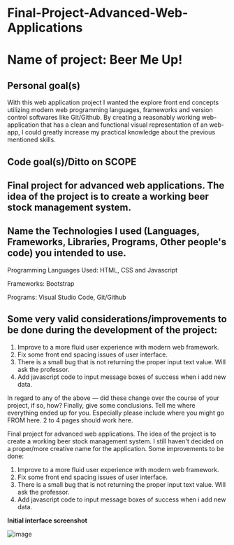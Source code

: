 # Final-Project-Advanced-Web-Applications

<h1>Name of project: Beer Me Up!</h1> 

<h2> Personal goal(s) </h2>
  
With this web application project I wanted the explore front end concepts utilizing modern web programming languages, frameworks and version control softwares like Git/Github. By creating a reasonably working web-application that has a clean and functional visual representation of an web-app, I could greatly increase my practical knowledge about the previous mentioned skills. 

<h2>Code goal(s)/Ditto on SCOPE<h2>

<p>Final project for advanced web applications. The idea of the project is to create a working beer stock management system.</p>

<h2> Name the Technologies I used (Languages, Frameworks, Libraries, Programs, Other people's code) you intended to use. </h2>

Programming Languages Used: HTML, CSS and Javascript

Frameworks: Bootstrap

Programs: Visual Studio Code, Git/Github

<h2>Some very valid considerations/improvements to be done during the development of the project:</h2>

1. Improve to a more fluid user experience with modern web framework.
2. Fix some front end spacing issues of user interface.
3. There is a small bug that is not returning the proper input text value. Will ask the professor.
4. Add javascript code to input message boxes of success when i add new data.


In regard to any of the above — did these change over the course of your project, if so, how?
Finally, give some conclusions. Tell me where everything ended up for you. Especially please include where you might go FROM here.
2 to 4 pages should work here.

Final project for advanced web applications. The idea of the project is to create a working beer stock management system. I still haven't decided on a proper/more creative name for the application. 
Some improvements to be done:

1. Improve to a more fluid user experience with modern web framework.
2. Fix some front end spacing issues of user interface.
3. There is a small bug that is not returning the proper input text value. Will ask the professor.
4. Add javascript code to input message boxes of success when i add new data.


**Initial interface screenshot**

![image](https://github.com/fszpeiter/Final-Project-Advanced-Web-Applications/assets/39993307/d74e201a-97ae-4517-9c30-fd1854c002f4)
